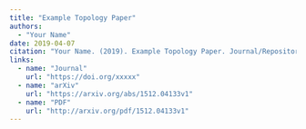 ```yaml
---
title: "Example Topology Paper"
authors:
  - "Your Name"
date: 2019-04-07
citation: "Your Name. (2019). Example Topology Paper. Journal/Repository. https://doi.org/xxxxx"
links:
  - name: "Journal"
    url: "https://doi.org/xxxxx"
  - name: "arXiv"
    url: "https://arxiv.org/abs/1512.04133v1"
  - name: "PDF"
    url: "http://arxiv.org/pdf/1512.04133v1"
---
```

